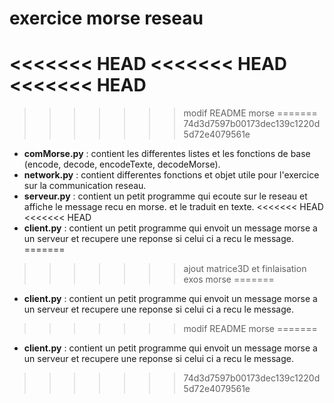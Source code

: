 # exercice morse reseau
<<<<<<< HEAD
<<<<<<< HEAD
<<<<<<< HEAD
=======
>>>>>>> modif README morse
=======
>>>>>>> 74d3d7597b00173dec139c1220d5d72e4079561e

- **comMorse.py** : contient les differentes listes et les fonctions de base (encode, decode, encodeTexte, decodeMorse).
- **network.py** : contient differentes fonctions et objet utile pour l'exercice sur la communication reseau.
- **serveur.py** : contient un petit programme qui ecoute sur le reseau et affiche le message recu en morse. et le traduit en texte.
<<<<<<< HEAD
<<<<<<< HEAD
- **client.py** : contient un petit programme qui envoit un message morse a un serveur et recupere une reponse si celui ci a recu le message.
=======
>>>>>>> ajout matrice3D et finlaisation exos morse
=======
- **client.py** : contient un petit programme qui envoit un message morse a un serveur et recupere une reponse si celui ci a recu le message.
>>>>>>> modif README morse
=======
- **client.py** : contient un petit programme qui envoit un message morse a un serveur et recupere une reponse si celui ci a recu le message.
>>>>>>> 74d3d7597b00173dec139c1220d5d72e4079561e
